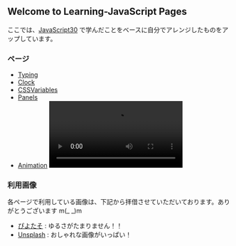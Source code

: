 ## Welcome to Learning-JavaScript Pages

ここでは、[JavaScript30](https://javascript30.com/) で学んだことをベースに自分でアレンジしたものをアップしています。


### ページ

- [Typing](https://nouvelle.github.io/Learning-JavaScript/01_Typing/) 
- [Clock](https://nouvelle.github.io/Learning-JavaScript/02_Clock/) 
- [CSSVariables](https://nouvelle.github.io/Learning-JavaScript/03_CSSVariables/) 
- [Panels](https://nouvelle.github.io/Learning-JavaScript/05_Panels/) 
- [Animation](https://nouvelle.github.io/Learning-JavaScript/animation/) 
![animation image](https://nouvelle.github.io/Learning-JavaScript/animation/img/animation.mp4)

### 利用画像

各ページで利用している画像は、下記から拝借させていただいております。ありがとうございます m(_ _)m  

- [ぴよたそ](https://hiyokoyarou.com/)  : ゆるさがたまりません！！
- [Unsplash](https://unsplash.com/)  : おしゃれな画像がいっぱい！
